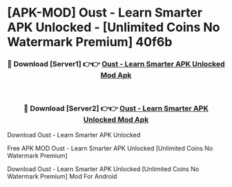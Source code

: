 # [APK-MOD] Oust - Learn Smarter APK Unlocked - [Unlimited Coins No Watermark Premium] 40f6b



<div align="center">
<h3>🔴 Download [Server1] 👉👉 <a href="https://momento.my/?title=Oust_-_Learn_Smarter_APK_Unlocked">Oust - Learn Smarter APK Unlocked Mod Apk</a></h3><br>

<h3>🔴 Download [Server2] 👉👉 <a href="https://momento.my/?title=Oust_-_Learn_Smarter_APK_Unlocked">Oust - Learn Smarter APK Unlocked Mod Apk</a></h3>
</div>



Download Oust - Learn Smarter APK Unlocked 

Free APK MOD Oust - Learn Smarter APK Unlocked [Unlimited Coins No Watermark Premium]

Download Oust - Learn Smarter APK Unlocked [Unlimited Coins No Watermark Premium] Mod For Android

